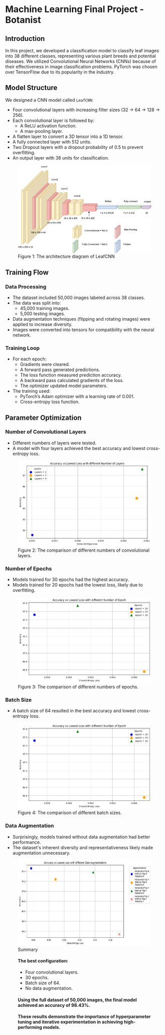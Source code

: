 # Machine Learning Final Project - Botanist

## Introduction
In this project, we developed a classification model to classify leaf images into 38 different classes, representing various plant breeds and potential diseases. We utilized Convolutional Neural Networks (CNNs) because of their effectiveness in image classification problems. PyTorch was chosen over TensorFlow due to its popularity in the industry.

## Model Structure
We designed a CNN model called `LeafCNN`:
- Four convolutional layers with increasing filter sizes (32 → 64 → 128 → 256).
- Each convolutional layer is followed by:
  - A ReLU activation function.
  - A max-pooling layer.
- A flatten layer to convert a 3D tensor into a 1D tensor.
- A fully connected layer with 512 units.
- Two Dropout layers with a dropout probability of 0.5 to prevent overfitting.
- An output layer with 38 units for classification.

<figure>
  <img
  src="/Submission/cnn.png"
  alt="The architecture diagram of LeafCNN">
  <figcaption>Figure 1: The architecture diagram of LeafCNN</figcaption>
</figure>

## Training Flow

### Data Processing
- The dataset included 50,000 images labeled across 38 classes.
- The data was split into:
  - 45,000 training images.
  - 5,000 testing images.
- Data augmentation techniques (flipping and rotating images) were applied to increase diversity.
- Images were converted into tensors for compatibility with the neural network.

### Training Loop
- For each epoch:
  - Gradients were cleared.
  - A forward pass generated predictions.
  - The loss function measured prediction accuracy.
  - A backward pass calculated gradients of the loss.
  - The optimizer updated model parameters.
- The training used:
  - PyTorch’s Adam optimizer with a learning rate of 0.001.
  - Cross-entropy loss function.

## Parameter Optimization

### Number of Convolutional Layers
- Different numbers of layers were tested.
- A model with four layers achieved the best accuracy and lowest cross-entropy loss.

<figure>
  <img
    src="/Submission/diff_conv_layers.png"
    alt="The comparison of different numbers of convolutional layers"
    width="427" height="273">
  <figcaption>Figure 2: The comparison of different numbers of convolutional layers.</figcaption>
</figure>

### Number of Epochs
- Models trained for 30 epochs had the highest accuracy.
- Models trained for 20 epochs had the lowest loss, likely due to overfitting.

<figure>
  <img
    src="/Submission/diff_epoch.png"
    alt="The comparison of different numbers of epochs"
    width="427" height="273">
  <figcaption>Figure 3: The comparison of different numbers of epochs.</figcaption>
</figure>

### Batch Size
- A batch size of 64 resulted in the best accuracy and lowest cross-entropy loss.

<figure>
  <img
    src="/Submission/diff_epoch.png"
    alt="The comparison of different batch sizes"
    width="427" height="273">
  <figcaption>Figure 4: The comparison of different batch sizes.</figcaption>
</figure>

### Data Augmentation
- Surprisingly, models trained without data augmentation had better performance.
- The dataset's inherent diversity and representativeness likely made augmentation unnecessary.

<figure>
  <img
    src="/Submission/diff_data_augment.png"
    alt="The comparison of different combinations of data augmentation."
    width="533" height="273>
<figcaption>Figure 5: The comparison of different combinations of data augmentation.</figcaption>

###     
    
## Summary

#### The best configuration:
  - Four convolutional layers.
  - 30 epochs.
  - Batch size of 64.
  - No data augmentation.

#### Using the full dataset of 50,000 images, the final model achieved an accuracy of **98.43%**.

#### These results demonstrate the importance of hyperparameter tuning and iterative experimentation in achieving high-performing models.

